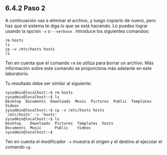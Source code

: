 ## 6.4.2 Paso 2
A continuación vas a eliminar el archivo, y luego copiarlo de nuevo, pero haz que el sistema te diga lo que se está haciendo. Lo puedes lograr usando la opción `-v` o `--verbose` . Introduce los siguientes comandos:

	rm hosts
	ls
	cp –v /etc/hosts hosts
	ls

Ten en cuenta que el comando `rm` se utiliza para borrar un archivo. Más información sobre este comando se proporciona más adelante en este laboratorio.

Tu resultado debe ser similar al siguiente:

```shell-session
sysadmin@localhost:~$ rm hosts 
sysadmin@localhost:~$ ls
Desktop  Documents  Downloads  Music  Pictures  Public  Templates  Videos     
sysadmin@localhost:~$ cp -v /etc/hosts hosts
`/etc/hosts' -> `hosts'
sysadmin@localhost:~$ ls
Desktop    Downloads  Pictures  Templates  hosts
Documents  Music      Public    Videos
sysadmin@localhost:~$
```

Ten en cuenta el modificador `-v` muestra el origen y el destino al ejecutar el comando `cp`.